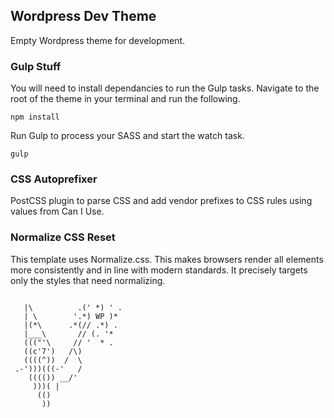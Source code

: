 ## Wordpress Dev Theme

Empty Wordpress theme for development.

### Gulp Stuff

You will need to install dependancies to run the Gulp tasks. Navigate to the root of the theme in your terminal and run the following.

```
npm install
```

Run Gulp to process your SASS and start the watch task.

```
gulp
```

### CSS Autoprefixer

PostCSS plugin to parse CSS and add vendor prefixes to CSS rules using values from Can I Use.

### Normalize CSS Reset

This template uses Normalize.css. This makes browsers render all elements more consistently and in line with modern standards. It precisely targets only the styles that need normalizing.

```

   |\          .(' *) ' .
   | \        '.*) WP )*
   |(*\      .*(// .*) .
   |___\       // (. '*
   ((("'\     // '  * .
   ((c'7')   /\)
   ((((^))  /  \
 .-')))(((-'   /
    (((()) __/'
     )))( |
      (()
       ))

```

